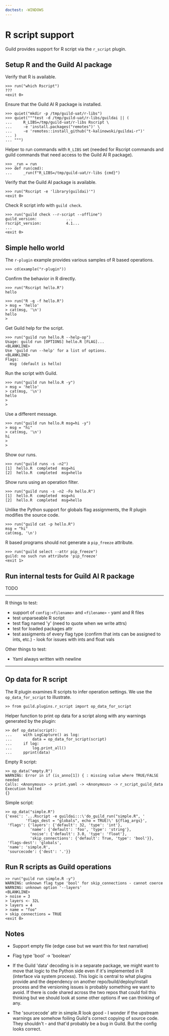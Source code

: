 ```yaml
---
doctest: -WINDOWS
---
```


# R script support

Guild provides support for R script via the `r_script` plugin.

## Setup R and the Guild AI package

Verify that R is available.

    >>> run("which Rscript")
    ???
    <exit 0>

Ensure that the Guild AI R package is installed.

    >>> quiet("mkdir -p /tmp/guild-uat/r-libs")
    >>> quiet("""test -d /tmp/guild-uat/r-libs/guildai || (
    ...     R_LIBS=/tmp/guild-uat/r-libs Rscript \
    ...     -e 'install.packages("remotes")' \
    ...     -e 'remotes::install_github("t-kalinowski/guildai-r")'
    ... )
    ... """)

Helper to run commands with `R_LIBS` set (needed for Rscript commands
and guild commands that need access to the Guild AI R package).

    >>> _run = run
    >>> def run(cmd):
    ...     _run(f"R_LIBS=/tmp/guild-uat/r-libs {cmd}")

Verify that the Guild AI package is available.

    >>> run("Rscript -e 'library(guildai)'")
    <exit 0>

Check R script info with `guild check`.

    >>> run("guild check --r-script --offline")
    guild_version:             ...
    rscript_version:           4.1...
    ...
    <exit 0>

## Simple hello world

The `r-plugin` example provides various samples of R based operations.

    >>> cd(example("r-plugin"))

Confirm the behavior in R directly.

    >>> run("Rscript hello.R")
    hello

    >>> run("R -q -f hello.R")
    > msg = 'hello'
    > cat(msg, '\n')
    hello
    >

Get Guild help for the script.

    >>> run("guild run hello.R --help-op")
    Usage: guild run [OPTIONS] hello.R [FLAG]...
    <BLANKLINE>
    Use 'guild run --help' for a list of options.
    <BLANKLINE>
    Flags:
      msg  (default is hello)

Run the script with Guild.

    >>> run("guild run hello.R -y")
    > msg = 'hello'
    > cat(msg, '\n')
    hello
    >
    >

Use a different message.

    >>> run("guild run hello.R msg=hi -y")
    > msg = "hi"
    > cat(msg, '\n')
    hi
    >
    >

Show our runs.

    >>> run("guild runs -s -n2")
    [1]  hello.R  completed  msg=hi
    [2]  hello.R  completed  msg=hello

Show runs using an operation filter.

    >>> run("guild runs -s -n2 -Fo hello.R")
    [1]  hello.R  completed  msg=hi
    [2]  hello.R  completed  msg=hello

Unlike the Python support for globals flag assignments, the R plugin
modifies the source code.

    >>> run("guild cat -p hello.R")
    msg = "hi"
    cat(msg, '\n')

R based programs should not generate a `pip_freeze` attribute.

    >>> run("guild select --attr pip_freeze")
    guild: no such run attribute 'pip_freeze'
    <exit 1>

## Run internal tests for Guild AI R package

TODO

---------------------------

R things to test:

- support of `config:<filename>` and `<filename>` - yaml and R files
- test unparseable R script
- test flag named 'y' (need to quote when we write attrs)
- test for loaded packages attr
- test assigments of every flag type (confirm that ints can be
  assigned to ints, etc.) - look for issues with ints and float vals

Other things to test:

- Yaml always written with newline

---------------------------

## Op data for R script

The R plugin examines R scripts to infer operation settings. We use
the `op_data_for_script` to illustrate.

    >> from guild.plugins.r_script import op_data_for_script

Helper function to print op data for a script along with any warnings
generated by the plugin:

    >> def op_data(script):
    ...     with LogCapture() as log:
    ...         data = op_data_for_script(script)
    ...     if log:
    ...         log.print_all()
    ...     pprint(data)

Empty R script:

    >> op_data("empty.R")
    WARNING: Error in if (is_anno[1]) { : missing value where TRUE/FALSE needed
    Calls: <Anonymous> -> print.yaml -> <Anonymous> -> r_script_guild_data
    Execution halted
    {}

Simple script:

    >> op_data("simple.R")
    {'exec': '...Rscript -e guildai:::\'do_guild_run("simple.R", '
             'flags_dest = "globals", echo = TRUE)\' ${flag_args}',
     'flags': {'layers': {'default': 32, 'type': 'int'},
               'name': {'default': 'foo', 'type': 'string'},
               'noise': {'default': 3.0, 'type': 'float'},
               'skip_connections': {'default': True, 'type': 'bool'}},
     'flags-dest': 'globals',
     'name': 'simple.R',
     'sourcecode': {'dest': '.'}}

## Run R scripts as Guild operations

    >> run("guild run simple.R -y")
    WARNING: unknown flag type 'bool' for skip_connections - cannot coerce
    WARNING: unknown option '--layers'
    <BLANKLINE>
    > noise = 3
    > layers <- 32L
    > layers = 4
    > name = "foo"
    > skip_connections = TRUE
    <exit 0>

## Notes

- Support empty file (edge case but we want this for test narrative)

- Flag type 'bool' -> 'boolean'

- If the Guild 'data' decoding is in a separate package, we might want
  to move that logic to the Python side even if it's implemented in R
  (interface via system process). This logic is central to what
  plugins provide and the dependency on another
  repo/build/deploy/install process and the versioning issues is
  probably something we want to avoid. If there is code shared across
  the two repos that could foil this thinking but we should look at
  some other options if we can thinking of any.

- The 'sourcecode' attr in simple.R look good - I wonder if the
  upstream warnings are somehow foiling Guild's correct copying of
  source code. They shouldn't - and that'd probably be a bug in
  Guild. But the config looks correct.
